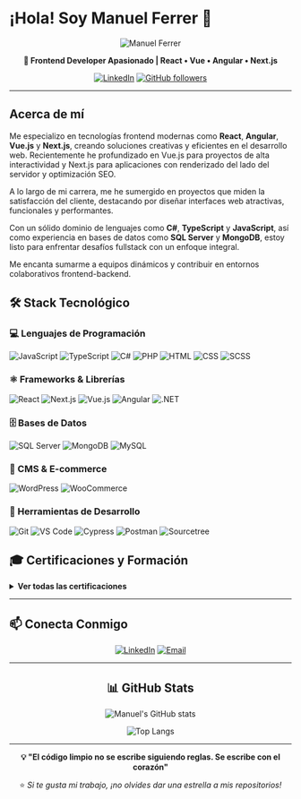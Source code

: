 # ¡Hola! Soy Manuel Ferrer 👋

<div align="center">

![Manuel Ferrer](https://media.licdn.com/dms/image/D4D16AQGjFZTeTLWN_Q/profile-displaybackgroundimage-shrink_350_1400/0/1698392706809?e=1712188800&v=beta&t=rdI7ytBszPaXNLrsmv5SJajjyDiYLrcVBuEsZZrAGqk)

**🚀 Frontend Developer Apasionado | React • Vue • Angular • Next.js**

[![LinkedIn](https://img.shields.io/badge/LinkedIn-Manuel_Ferrer-0077B5?style=for-the-badge&logo=linkedin&logoColor=white)](https://www.linkedin.com/in/manuferrer/)
[![GitHub followers](https://img.shields.io/github/followers/ManuFerrer094?style=for-the-badge&logo=github&logoColor=white)](https://github.com/ManuFerrer094)

</div>

---

## Acerca de mí
Me especializo en tecnologías frontend modernas como **React**, **Angular**, **Vue.js** y **Next.js**, creando soluciones creativas y eficientes en el desarrollo web. Recientemente he profundizado en Vue.js para proyectos de alta interactividad y Next.js para aplicaciones con renderizado del lado del servidor y optimización SEO.

A lo largo de mi carrera, me he sumergido en proyectos que miden la satisfacción del cliente, destacando por diseñar interfaces web atractivas, funcionales y performantes.

Con un sólido dominio de lenguajes como **C#**, **TypeScript** y **JavaScript**, así como experiencia en bases de datos como **SQL Server** y **MongoDB**, estoy listo para enfrentar desafíos fullstack con un enfoque integral.

Me encanta sumarme a equipos dinámicos y contribuir en entornos colaborativos frontend-backend.

## 🛠️ Stack Tecnológico

### 💻 Lenguajes de Programación
![JavaScript](https://img.shields.io/badge/JavaScript-F7DF1E?style=for-the-badge&logo=javascript&logoColor=black)
![TypeScript](https://img.shields.io/badge/TypeScript-007ACC?style=for-the-badge&logo=typescript&logoColor=white)
![C#](https://img.shields.io/badge/C%23-239120?style=for-the-badge&logo=c-sharp&logoColor=white)
![PHP](https://img.shields.io/badge/PHP-777BB4?style=for-the-badge&logo=php&logoColor=white)
![HTML](https://img.shields.io/badge/HTML5-E34F26?style=for-the-badge&logo=html5&logoColor=white)
![CSS](https://img.shields.io/badge/CSS3-1572B6?style=for-the-badge&logo=css3&logoColor=white)
![SCSS](https://img.shields.io/badge/SCSS-CC6699?style=for-the-badge&logo=sass&logoColor=white)

### ⚛️ Frameworks & Librerías
![React](https://img.shields.io/badge/React-61DAFB?style=for-the-badge&logo=react&logoColor=black)
![Next.js](https://img.shields.io/badge/Next.js-000000?style=for-the-badge&logo=next.js&logoColor=white)
![Vue.js](https://img.shields.io/badge/Vue.js-4FC08D?style=for-the-badge&logo=vue.js&logoColor=white)
![Angular](https://img.shields.io/badge/Angular-DD0031?style=for-the-badge&logo=angular&logoColor=white)
![.NET](https://img.shields.io/badge/.NET-512BD4?style=for-the-badge&logo=.net&logoColor=white)

### 🗄️ Bases de Datos
![SQL Server](https://img.shields.io/badge/SQL_Server-CC2927?style=for-the-badge&logo=microsoft-sql-server&logoColor=white)
![MongoDB](https://img.shields.io/badge/MongoDB-4EA94B?style=for-the-badge&logo=mongodb&logoColor=white)
![MySQL](https://img.shields.io/badge/MySQL-4479A1?style=for-the-badge&logo=mysql&logoColor=white)

### 🎨 CMS & E-commerce
![WordPress](https://img.shields.io/badge/WordPress-21759B?style=for-the-badge&logo=wordpress&logoColor=white)
![WooCommerce](https://img.shields.io/badge/WooCommerce-96588A?style=for-the-badge&logo=woocommerce&logoColor=white)

### 🔧 Herramientas de Desarrollo
![Git](https://img.shields.io/badge/Git-F05032?style=for-the-badge&logo=git&logoColor=white)
![VS Code](https://img.shields.io/badge/VS_Code-007ACC?style=for-the-badge&logo=visual-studio-code&logoColor=white)
![Cypress](https://img.shields.io/badge/Cypress-17202C?style=for-the-badge&logo=cypress&logoColor=white)
![Postman](https://img.shields.io/badge/Postman-FF6C37?style=for-the-badge&logo=postman&logoColor=white)
![Sourcetree](https://img.shields.io/badge/Sourcetree-0052CC?style=for-the-badge&logo=sourcetree&logoColor=white)

## 🎓 Certificaciones y Formación

<details>
<summary><b>Ver todas las certificaciones</b></summary>

### Certificaciones Recientes
- [![Digital Marketing Especializaciones](https://img.shields.io/badge/Digital_Marketing_Especializaciones-35732652-blue?style=for-the-badge&logo=thepower&logoColor=white&labelColor=101010)]()

### Desarrollo Web y JavaScript
- [![Fundamentos del desarrollo web: Full Stack o Front-end](https://img.shields.io/badge/Fundamentos_Desarrollo_Web-Abril_2021-blue?style=for-the-badge&logo=linkedin&logoColor=white&labelColor=101010)]()
- [![JavaScript avanzado: Buenas prácticas](https://img.shields.io/badge/JavaScript_Avanzado-Abril_2021-blue?style=for-the-badge&logo=linkedin&logoColor=white&labelColor=101010)]()
- [![JavaScript esencial](https://img.shields.io/badge/JavaScript_Esencial-Abril_2021-blue?style=for-the-badge&logo=linkedin&logoColor=white&labelColor=101010)]()

### Bases de Datos
- [![Aprende diseño de base de datos relacionales](https://img.shields.io/badge/Dise%C3%B1o_Base_de_Datos_Relacionales-Abril_2021-blue?style=for-the-badge&logo=linkedin&logoColor=white&labelColor=101010)]()

### Fundamentos de Programación
- [![Fundamentos de la programación: Diseño orientado a objetos](https://img.shields.io/badge/Fundamentos_Programaci%C3%B3n-Julio_2018-blue?style=for-the-badge&logo=linkedin&logoColor=white&labelColor=101010)]()
- [![Fundamentos de las matemáticas para programadores](https://img.shields.io/badge/Fundamentos_Matem%C3%A1ticas-Julio_2018-blue?style=for-the-badge&logo=linkedin&logoColor=white&labelColor=101010)]()

### Habilidades Profesionales
- [![Fundamentos de la gestión del tiempo](https://img.shields.io/badge/Fundamentos_Gesti%C3%B3n_Tiempo-Abril_2021-blue?style=for-the-badge&logo=linkedin&logoColor=white&labelColor=101010)]()

</details>

---

## 📫 Conecta Conmigo

<div align="center">

[![LinkedIn](https://img.shields.io/badge/LinkedIn-Manuel_Ferrer-0077B5?style=for-the-badge&logo=linkedin&logoColor=white)](https://www.linkedin.com/in/manuferrer/)
[![Email](https://img.shields.io/badge/Email-Contacto-D14836?style=for-the-badge&logo=gmail&logoColor=white)](mailto:tu-email@ejemplo.com)

</div>

---

<div align="center">

## 📊 GitHub Stats

![Manuel's GitHub stats](https://github-readme-stats.vercel.app/api?username=ManuFerrer094&show_icons=true&theme=radical)

![Top Langs](https://github-readme-stats.vercel.app/api/top-langs/?username=ManuFerrer094&layout=compact&theme=radical)

---

**💡 "El código limpio no se escribe siguiendo reglas. Se escribe con el corazón"**

⭐ *Si te gusta mi trabajo, ¡no olvides dar una estrella a mis repositorios!*

</div>

